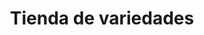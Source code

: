 ---
title: "Tienda de variedades"
url: /ciudad-satelite/tienda-de-variedades-arturo-ballivian-otero/
shop: comodidad
---